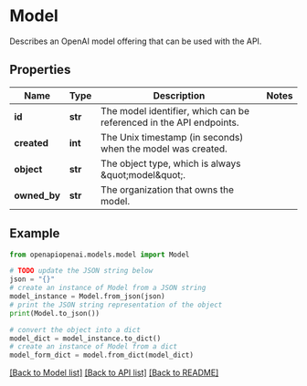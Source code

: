 # Model

Describes an OpenAI model offering that can be used with the API.

## Properties

Name | Type | Description | Notes
------------ | ------------- | ------------- | -------------
**id** | **str** | The model identifier, which can be referenced in the API endpoints. | 
**created** | **int** | The Unix timestamp (in seconds) when the model was created. | 
**object** | **str** | The object type, which is always \&quot;model\&quot;. | 
**owned_by** | **str** | The organization that owns the model. | 

## Example

```python
from openapiopenai.models.model import Model

# TODO update the JSON string below
json = "{}"
# create an instance of Model from a JSON string
model_instance = Model.from_json(json)
# print the JSON string representation of the object
print(Model.to_json())

# convert the object into a dict
model_dict = model_instance.to_dict()
# create an instance of Model from a dict
model_form_dict = model.from_dict(model_dict)
```
[[Back to Model list]](../README.md#documentation-for-models) [[Back to API list]](../README.md#documentation-for-api-endpoints) [[Back to README]](../README.md)


